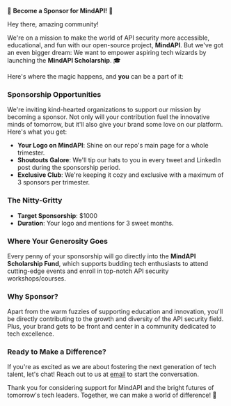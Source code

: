 🌟 **Become a Sponsor for MindAPI!** 🌟

Hey there, amazing community!

We're on a mission to make the world of API security more accessible, educational, and fun with our open-source project, **MindAPI**. But we've got an even bigger dream: We want to empower aspiring tech wizards by launching the **MindAPI Scholarship**. 🎓

Here's where the magic happens, and **you** can be a part of it:

### **Sponsorship Opportunities**
We're inviting kind-hearted organizations to support our mission by becoming a sponsor. Not only will your contribution fuel the innovative minds of tomorrow, but it'll also give your brand some love on our platform. Here's what you get:

- **Your Logo on MindAPI**: Shine on our repo's main page for a whole trimester.
- **Shoutouts Galore**: We'll tip our hats to you in every tweet and LinkedIn post during the sponsorship period.
- **Exclusive Club**: We're keeping it cozy and exclusive with a maximum of 3 sponsors per trimester.

### **The Nitty-Gritty**
- **Target Sponsorship**: $1000
- **Duration**: Your logo and mentions for 3 sweet months.

### **Where Your Generosity Goes**
Every penny of your sponsorship will go directly into the **MindAPI Scholarship Fund**, which supports budding tech enthusiasts to attend cutting-edge events and enroll in top-notch API security workshops/courses.

### **Why Sponsor?**
Apart from the warm fuzzies of supporting education and innovation, you'll be directly contributing to the growth and diversity of the API security field. Plus, your brand gets to be front and center in a community dedicated to tech excellence.

### **Ready to Make a Difference?**
If you're as excited as we are about fostering the next generation of tech talent, let's chat! Reach out to us at [email](mailto:david@noti.net) to start the conversation.

Thank you for considering support for MindAPI and the bright futures of tomorrow's tech leaders. Together, we can make a world of difference! 💫
